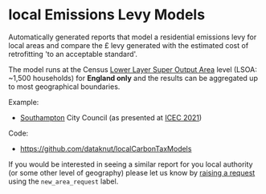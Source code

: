 # local Emissions Levy Models

Automatically generated reports that model a residential emissions levy for local areas and compare the £ levy generated with the estimated cost of retrofitting 'to an acceptable standard'.

The model runs at the Census [Lower Layer Super Output Area](https://www.ons.gov.uk/methodology/geography/ukgeographies/censusgeography#super-output-area-soa) level (LSOA: ~1,500 households) for **England only** and the results can be aggregated up to most geographical boundaries.

Example:

 * [Southampton](simulating_local_emissions_levy_template_Southampton.html) City Council (as presented at [ICEC 2021](https://eprints.soton.ac.uk/451507/))

Code:

 * https://github.com/dataknut/localCarbonTaxModels
 
If you would be interested in seeing a similar report for you local authority (or some other level of geography) please let us know by [raising a request](https://github.com/dataknut/localCarbonTaxModels/labels/new_area_request) using the `new_area_request` label.